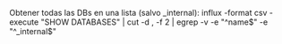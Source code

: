 Obtener todas las DBs en una lista (salvo _internal):
influx -format csv -execute "SHOW DATABASES" | cut -d , -f 2 | egrep -v -e "^name$" -e "^_internal$"
